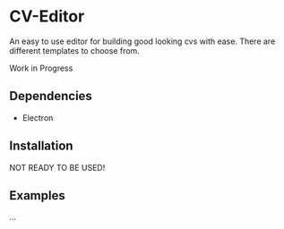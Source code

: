 # CV-Editor

An easy to use editor for building good looking cvs with ease. 
There are different templates to choose from. 

Work in Progress

## Dependencies
- Electron

## Installation
NOT READY TO BE USED!

## Examples
...
